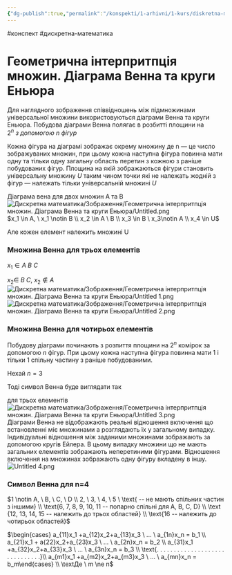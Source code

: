 ```yaml
---
{"dg-publish":true,"permalink":"/konspekti/1-arhivni/1-kurs/diskretna-matematika/geometrichna-interpritpcziya-mnozhin-diagrama-venna-ta-krugi-enyura/"}
---
```

#конспект #дискретна-математика
# Геометрична інтерпритпція множин. Діаграма Венна та круги Еньюра

Для наглядного зображення співвідношень між підмножинами універсальної множини використовуються діаграми Венна та круги Еньюра. Побудова діаграми Венна полягає в розбитті площини на $2^n \ з \ допомогою \ n \ фігур$

Кожна фігура на діаграмі зображає окрему множину де n — це число зображуваних множин, при цьому кожна наступна фігура повинна мати одну та тільки одну загальну область перетин з кожною з раніше побудованих фігур. Площина на якій зображаються фігури становить універсальну множину $U$  таким чином точки які не належать жодній з фігур — належать тільки універсальній множині $U$ 

Діаграма вена для двох множин А та В
![Дискретна математика/Зображення/Геометрична інтерпритпція множин. Діаграма Венна та круги Еньюра/Untitled.png](/img/user/%D0%9A%D0%BE%D0%BD%D1%81%D0%BF%D0%B5%D0%BA%D1%82%D0%B8/1.%20%D0%90%D1%80%D1%85%D1%96%D0%B2%D0%BD%D1%96/1%20%D0%BA%D1%83%D1%80%D1%81/%D0%94%D0%B8%D1%81%D0%BA%D1%80%D0%B5%D1%82%D0%BD%D0%B0%20%D0%BC%D0%B0%D1%82%D0%B5%D0%BC%D0%B0%D1%82%D0%B8%D0%BA%D0%B0/%D0%97%D0%BE%D0%B1%D1%80%D0%B0%D0%B6%D0%B5%D0%BD%D0%BD%D1%8F/%D0%93%D0%B5%D0%BE%D0%BC%D0%B5%D1%82%D1%80%D0%B8%D1%87%D0%BD%D0%B0%20%D1%96%D0%BD%D1%82%D0%B5%D1%80%D0%BF%D1%80%D0%B8%D1%82%D0%BF%D1%86%D1%96%D1%8F%20%D0%BC%D0%BD%D0%BE%D0%B6%D0%B8%D0%BD.%20%D0%94%D1%96%D0%B0%D0%B3%D1%80%D0%B0%D0%BC%D0%B0%20%D0%92%D0%B5%D0%BD%D0%BD%D0%B0%20%D1%82%D0%B0%20%D0%BA%D1%80%D1%83%D0%B3%D0%B8%20%D0%95%D0%BD%D1%8C%D1%8E%D1%80%D0%B0/Untitled.png)
$x_1 \in A, \ x_1 \notin B \\ x_2 \in A \ B \\ x_3 \in B \ x_3\notin A \\ x_4 \in U$

Але кожен елемент належить множині U

### Множина Венна для трьох елементів

$x_1 \in A \ B \ C$

$x_2 \in \ B \ C, \ x_2 \notin A$
![Дискретна математика/Зображення/Геометрична інтерпритпція множин. Діаграма Венна та круги Еньюра/Untitled 1.png](/img/user/%D0%9A%D0%BE%D0%BD%D1%81%D0%BF%D0%B5%D0%BA%D1%82%D0%B8/1.%20%D0%90%D1%80%D1%85%D1%96%D0%B2%D0%BD%D1%96/1%20%D0%BA%D1%83%D1%80%D1%81/%D0%94%D0%B8%D1%81%D0%BA%D1%80%D0%B5%D1%82%D0%BD%D0%B0%20%D0%BC%D0%B0%D1%82%D0%B5%D0%BC%D0%B0%D1%82%D0%B8%D0%BA%D0%B0/%D0%97%D0%BE%D0%B1%D1%80%D0%B0%D0%B6%D0%B5%D0%BD%D0%BD%D1%8F/%D0%93%D0%B5%D0%BE%D0%BC%D0%B5%D1%82%D1%80%D0%B8%D1%87%D0%BD%D0%B0%20%D1%96%D0%BD%D1%82%D0%B5%D1%80%D0%BF%D1%80%D0%B8%D1%82%D0%BF%D1%86%D1%96%D1%8F%20%D0%BC%D0%BD%D0%BE%D0%B6%D0%B8%D0%BD.%20%D0%94%D1%96%D0%B0%D0%B3%D1%80%D0%B0%D0%BC%D0%B0%20%D0%92%D0%B5%D0%BD%D0%BD%D0%B0%20%D1%82%D0%B0%20%D0%BA%D1%80%D1%83%D0%B3%D0%B8%20%D0%95%D0%BD%D1%8C%D1%8E%D1%80%D0%B0/Untitled%201.png)
![Дискретна математика/Зображення/Геометрична інтерпритпція множин. Діаграма Венна та круги Еньюра/Untitled 2.png](/img/user/%D0%9A%D0%BE%D0%BD%D1%81%D0%BF%D0%B5%D0%BA%D1%82%D0%B8/1.%20%D0%90%D1%80%D1%85%D1%96%D0%B2%D0%BD%D1%96/1%20%D0%BA%D1%83%D1%80%D1%81/%D0%94%D0%B8%D1%81%D0%BA%D1%80%D0%B5%D1%82%D0%BD%D0%B0%20%D0%BC%D0%B0%D1%82%D0%B5%D0%BC%D0%B0%D1%82%D0%B8%D0%BA%D0%B0/%D0%97%D0%BE%D0%B1%D1%80%D0%B0%D0%B6%D0%B5%D0%BD%D0%BD%D1%8F/%D0%93%D0%B5%D0%BE%D0%BC%D0%B5%D1%82%D1%80%D0%B8%D1%87%D0%BD%D0%B0%20%D1%96%D0%BD%D1%82%D0%B5%D1%80%D0%BF%D1%80%D0%B8%D1%82%D0%BF%D1%86%D1%96%D1%8F%20%D0%BC%D0%BD%D0%BE%D0%B6%D0%B8%D0%BD.%20%D0%94%D1%96%D0%B0%D0%B3%D1%80%D0%B0%D0%BC%D0%B0%20%D0%92%D0%B5%D0%BD%D0%BD%D0%B0%20%D1%82%D0%B0%20%D0%BA%D1%80%D1%83%D0%B3%D0%B8%20%D0%95%D0%BD%D1%8C%D1%8E%D1%80%D0%B0/Untitled%202.png)
### Множина Венна для чотирьох елементів

Побудову діаграми починають з розпиття площини на $2^n$ комірок за допомогою $n$ фігур. При цьому кожна наступна фігура повинна мати 1 і тільки 1 спільну частину з раніше побудованими.

Нехай $n=3$

Тоді символ Венна буде виглядати так

для трьох елементів
![Дискретна математика/Зображення/Геометрична інтерпритпція множин. Діаграма Венна та круги Еньюра/Untitled 3.png](/img/user/%D0%9A%D0%BE%D0%BD%D1%81%D0%BF%D0%B5%D0%BA%D1%82%D0%B8/1.%20%D0%90%D1%80%D1%85%D1%96%D0%B2%D0%BD%D1%96/1%20%D0%BA%D1%83%D1%80%D1%81/%D0%94%D0%B8%D1%81%D0%BA%D1%80%D0%B5%D1%82%D0%BD%D0%B0%20%D0%BC%D0%B0%D1%82%D0%B5%D0%BC%D0%B0%D1%82%D0%B8%D0%BA%D0%B0/%D0%97%D0%BE%D0%B1%D1%80%D0%B0%D0%B6%D0%B5%D0%BD%D0%BD%D1%8F/%D0%93%D0%B5%D0%BE%D0%BC%D0%B5%D1%82%D1%80%D0%B8%D1%87%D0%BD%D0%B0%20%D1%96%D0%BD%D1%82%D0%B5%D1%80%D0%BF%D1%80%D0%B8%D1%82%D0%BF%D1%86%D1%96%D1%8F%20%D0%BC%D0%BD%D0%BE%D0%B6%D0%B8%D0%BD.%20%D0%94%D1%96%D0%B0%D0%B3%D1%80%D0%B0%D0%BC%D0%B0%20%D0%92%D0%B5%D0%BD%D0%BD%D0%B0%20%D1%82%D0%B0%20%D0%BA%D1%80%D1%83%D0%B3%D0%B8%20%D0%95%D0%BD%D1%8C%D1%8E%D1%80%D0%B0/Untitled%203.png)
Діаграми Венна не відображають реальні відношення включення що встановленні міє множинами а розглядають їх у загальному випадку. Індивідуальні відношення між заданими множинами зображають за допомогою кругів Ейлера. В цьому випадку множини що не мають загальних елементів  зображають неперетиними фігурами. Відношення включення на множинах зображають одну фігуру вкладену в іншу.
![Untitled 4.png](/img/user/%D0%9A%D0%BE%D0%BD%D1%81%D0%BF%D0%B5%D0%BA%D1%82%D0%B8/1.%20%D0%90%D1%80%D1%85%D1%96%D0%B2%D0%BD%D1%96/1%20%D0%BA%D1%83%D1%80%D1%81/%D0%94%D0%B8%D1%81%D0%BA%D1%80%D0%B5%D1%82%D0%BD%D0%B0%20%D0%BC%D0%B0%D1%82%D0%B5%D0%BC%D0%B0%D1%82%D0%B8%D0%BA%D0%B0/%D0%97%D0%BE%D0%B1%D1%80%D0%B0%D0%B6%D0%B5%D0%BD%D0%BD%D1%8F/%D0%93%D0%B5%D0%BE%D0%BC%D0%B5%D1%82%D1%80%D0%B8%D1%87%D0%BD%D0%B0%20%D1%96%D0%BD%D1%82%D0%B5%D1%80%D0%BF%D1%80%D0%B8%D1%82%D0%BF%D1%86%D1%96%D1%8F%20%D0%BC%D0%BD%D0%BE%D0%B6%D0%B8%D0%BD.%20%D0%94%D1%96%D0%B0%D0%B3%D1%80%D0%B0%D0%BC%D0%B0%20%D0%92%D0%B5%D0%BD%D0%BD%D0%B0%20%D1%82%D0%B0%20%D0%BA%D1%80%D1%83%D0%B3%D0%B8%20%D0%95%D0%BD%D1%8C%D1%8E%D1%80%D0%B0/Untitled%204.png)
### Символ Венна для n=4

$1 \notin A, \ B, \ C, \ D \\ 2, \ 3, \ 4, \ 5 \ \text{ -- не мають спільних частин з іншими} \\ \text{6, 7, 8, 9, 10, 11 -- попарно спільні для A, B, C, D} \\ \text {12, 13, 14, 15 -- належить до трьох областей} \\ \text{16 -- належить до чотирьох областей}$

$\begin{cases} a_{11}x_1 +a_{12}x_2+a_{13}x_3 \ ... \ a_{1n}x_n = b_1 \\ a_{21}x_1 + a{22}x_2+a_{23}x_3 \ ... \ a_{2n}x_n = b_2 \\ a_{31}x_1 +a_{32}x_2+a_{33}x_3 \ ... \ a_{3n}x_n = b_3 \\ \text{. . . . . . . . . . . . . . . . . . . . . . . . . . . . . .}\\ a_{m1}x_1 +a_{m2}x_2+a_{m3}x_3 \ ... \ a_{mn}x_n = b_m\end{cases} \\ \textДе \ m \ne n$
